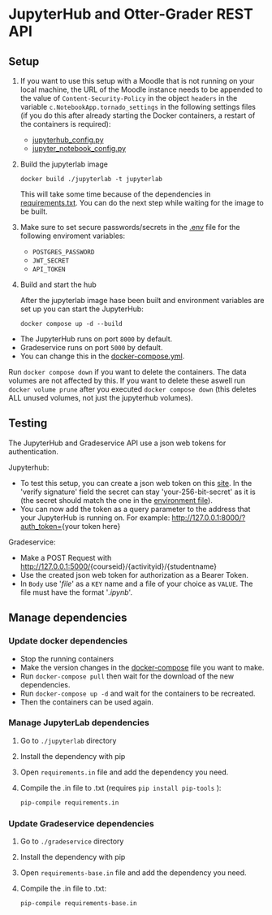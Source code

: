 # JupyterHub and Otter-Grader REST API

## Setup

1. If you want to use this setup with a Moodle that is not running on your local machine, the URL of the Moodle instance needs to be appended to the value of `Content-Security-Policy` in the object `headers` in the variable `c.NotebookApp.tornado_settings` in the following settings files (if you do this after already starting the Docker containers, a restart of the containers is required):

   - [jupyterhub_config.py](./jupyterhub/jupyterhub_config.py?plain=1#L42)
   - [jupyter_notebook_config.py](./jupyterlab/jupyter_notebook_config.py?plain=1#L25)

1. Build the jupyterlab image

   ```shell
   docker build ./jupyterlab -t jupyterlab
   ```

   This will take some time because of the dependencies in [requirements.txt](./jupyterlab/requirements.txt).
   You can do the next step while waiting for the image to be built.

1. Make sure to set secure passwords/secrets in the [.env](./.env) file for the following enviroment variables:

   - `POSTGRES_PASSWORD`
   - `JWT_SECRET`
   - `API_TOKEN`

1. Build and start the hub

   After the jupyterlab image hase been built and environment variables are set up you can start the JupyterHub:

   ```shell
   docker compose up -d --build
   ```

- The JupyterHub runs on port `8000` by default.
- Gradeservice runs on port `5000` by default.
- You can change this in the [docker-compose.yml](./docker-compose.yml).

Run `docker compose down` if you want to delete the containers. The data volumes are not affected by this. If you want to delete these aswell run `docker volume prune` after you executed `docker compose down` (this deletes ALL unused volumes, not just the jupyterhub volumes).

## Testing

The JupyterHub and Gradeservice API use a json web tokens for authentication.

Jupyterhub:

- To test this setup, you can create a json web token on this [site](https://jwt.io/#debugger-io).
  In the 'verify signature' field the secret can stay 'your-256-bit-secret' as it is (the secret should match the one in the [environment file](.env)).
- You can now add the token as a query parameter to the address that your JupyterHub is running on.
  For example: <http://127.0.0.1:8000/?auth_token=>{your token here}

Gradeservice:

- Make a POST Request with <http://127.0.0.1:5000/>{courseid}/{activityid}/{studentname}
- Use the created json web token for authorization as a Bearer Token.
- In `Body` use '_file_' as a `KEY` name and a file of your choice as `VALUE`. The file must have the format '_.ipynb_'.

## Manage dependencies

### Update docker dependencies

- Stop the running containers
- Make the version changes in the [docker-compose](docker-compose.yml) file you want to make.
- Run `docker-compose pull` then wait for the download of the new dependencies.
- Run `docker-compose up -d` and wait for the containers to be recreated.
- Then the containers can be used again.

### Manage JupyterLab dependencies

1. Go to `./jupyterlab` directory
1. Install the dependency with pip
1. Open `requirements.in` file and add the dependency you need.
1. Compile the .in file to .txt (requires `pip install pip-tools` ):

   ```sh
   pip-compile requirements.in
   ```

### Update Gradeservice dependencies

1. Go to `./gradeservice` directory
1. Install the dependency with pip
1. Open `requirements-base.in` file and add the dependency you need.
1. Compile the .in file to .txt:

   ```sh
   pip-compile requirements-base.in
   ```
